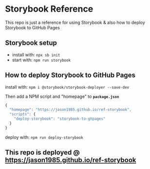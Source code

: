 # Storybook Reference
This repo is just a reference for using Storybook & also how to deploy Storybook to GitHub Pages
## Storybook setup
- install with: `npx sb init`
- start with: `npm run storybook`

## How to deploy Storybook to GitHub Pages
install with: `npm i @storybook/storybook-deployer --save-dev`

Then add a NPM script and "homepage" to **`package.json`**
```js
{
  "homepage": "https://jason1985.github.io/ref-storybook",
  "scripts": {
    "deploy-storybook": "storybook-to-ghpages"
  }
}
```
deploy with: `npm run deploy-storybook`
## This repo is deployed @ https://jason1985.github.io/ref-storybook
